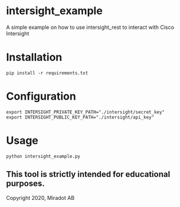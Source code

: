 # intersight_example
A simple example on how to use intersight_rest to interact with Cisco Intersight

# Installation
```
pip install -r requirements.txt
```

# Configuration
```
export INTERSIGHT_PRIVATE_KEY_PATH="./intersight/secret_key"
export INTERSIGHT_PUBLIC_KEY_PATH="./intersight/api_key"
```

# Usage
```
python intersight_example.py
```

This tool is strictly intended for educational purposes. 
--
Copyright 2020, Miradot AB
